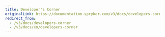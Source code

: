 ```yaml
---
title: Developer's Corner
originalLink: https://documentation.spryker.com/v3/docs/developers-corner
redirect_from:
  - /v3/docs/developers-corner
  - /v3/docs/en/developers-corner
---
```



